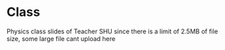 # Class
Physics class slides of Teacher SHU
since there is a limit of 2.5MB of file size, some large file cant upload here
